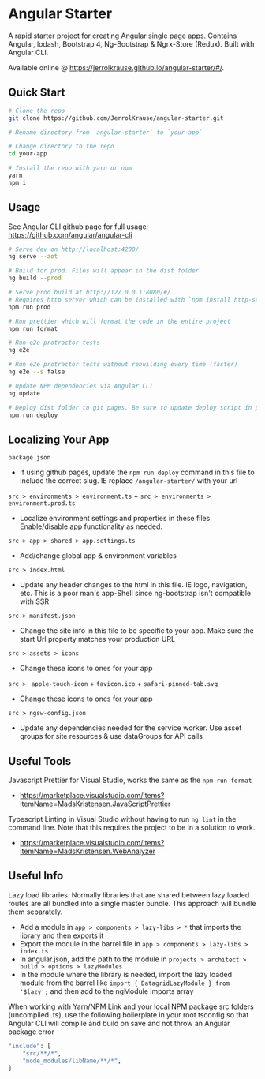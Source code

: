 # Angular Starter

A rapid starter project for creating Angular single page apps. Contains Angular, lodash, Bootstrap 4, Ng-Bootstrap & Ngrx-Store (Redux). Built with Angular CLI.

Available online @ https://jerrolkrause.github.io/angular-starter/#/. 

## Quick Start

```bash
# Clone the repo
git clone https://github.com/JerrolKrause/angular-starter.git

# Rename directory from `angular-starter` to `your-app`

# Change directory to the repo
cd your-app

# Install the repo with yarn or npm
yarn
npm i
```


## Usage
See Angular CLI github page for full usage: https://github.com/angular/angular-cli

```bash
# Serve dev on http://localhost:4200/
ng serve --aot

# Build for prod. Files will appear in the dist folder
ng build --prod

# Serve prod build at http://127.0.0.1:8080/#/.
# Requires http server which can be installed with `npm install http-server -g`
npm run prod

# Run prettier which will format the code in the entire project
npm run format

# Run e2e protractor tests
ng e2e

# Run e2e protractor tests without rebuilding every time (faster)
ng e2e --s false

# Update NPM dependencies via Angular CLI
ng update

# Deploy dist folder to git pages. Be sure to update deploy script in package.json
npm run deploy
```

## Localizing Your App

`package.json`
- If using github pages, update the `npm run deploy` command in this file to include the correct slug. IE replace `/angular-starter/` with your url

`src > environments > environment.ts` +
`src > environments > environment.prod.ts`
- Localize environment settings and properties in these files. Enable/disable app functionality as needed.

`src > app > shared > app.settings.ts`
- Add/change global app & environment variables

`src > index.html`
- Update any header changes to the html in this file. IE logo, navigation, etc. This is a poor man's app-Shell since ng-bootstrap isn't compatible with SSR

`src > manifest.json`
- Change the site info in this file to be specific to your app. Make sure the start Url property matches your production URL

`src > assets > icons`
- Change these icons to ones for your app

`src > ` `apple-touch-icon` + `favicon.ico` + `safari-pinned-tab.svg`
- Change these icons to ones for your app

`src > ngsw-config.json`
- Update any dependencies needed for the service worker. Use asset groups for site resources & use dataGroups for API calls


## Useful Tools

Javascript Prettier for Visual Studio, works the same as the `npm run format`
- https://marketplace.visualstudio.com/items?itemName=MadsKristensen.JavaScriptPrettier

Typescript Linting in Visual Studio without having to run `ng lint` in the command line. Note that this requires the project to be in a solution to work.
- https://marketplace.visualstudio.com/items?itemName=MadsKristensen.WebAnalyzer


## Useful Info

Lazy load libraries. Normally libraries that are shared between lazy loaded routes are all bundled into a single master bundle. This approach will bundle them separately.
- Add a module in `app > components > lazy-libs > *` that imports the library and then exports it
- Export the module in the barrel file in `app > components > lazy-libs > index.ts`
- In angular.json, add the path to the module in `projects > architect > build > options > lazyModules`
- In the module where the library is needed, import the lazy loaded module from the barrel like `import { DatagridLazyModule } from '$lazy';` and then add to the ngModule imports array

When working with Yarn/NPM Link and your local NPM package src folders (uncompiled .ts), use the following boilerplate in your root tsconfig so that Angular CLI will compile and build on save and not throw an Angular package error
```bash
"include": [
	"src/**/*",
	"node_modules/libName/**/*",
]
```
